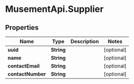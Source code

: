 # MusementApi.Supplier

## Properties
Name | Type | Description | Notes
------------ | ------------- | ------------- | -------------
**uuid** | **String** |  | [optional] 
**name** | **String** |  | [optional] 
**contactEmail** | **String** |  | [optional] 
**contactNumber** | **String** |  | [optional] 



